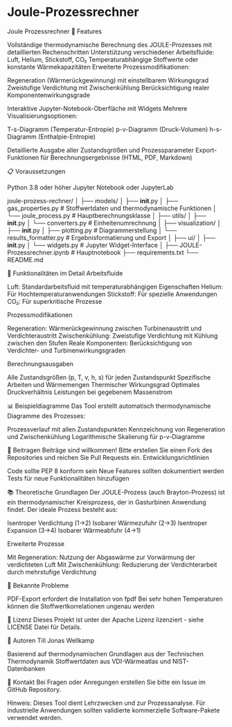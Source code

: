 # Joule-Prozessrechner
Joule Prozessrechner
🌟 Features

Vollständige thermodynamische Berechnung des JOULE-Prozesses mit detaillierten Rechenschritten
Unterstützung verschiedener Arbeitsfluide: Luft, Helium, Stickstoff, CO₂
Temperaturabhängige Stoffwerte oder konstante Wärmekapazitäten
Erweiterte Prozessmodifikationen:

Regeneration (Wärmerückgewinnung) mit einstellbarem Wirkungsgrad
Zweistufige Verdichtung mit Zwischenkühlung
Berücksichtigung realer Komponentenwirkungsgrade


Interaktive Jupyter-Notebook-Oberfläche mit Widgets
Mehrere Visualisierungsoptionen:

T-s-Diagramm (Temperatur-Entropie)
p-v-Diagramm (Druck-Volumen)
h-s-Diagramm (Enthalpie-Entropie)


Detaillierte Ausgabe aller Zustandsgrößen und Prozessparameter
Export-Funktionen für Berechnungsergebnisse (HTML, PDF, Markdown)

📋 Voraussetzungen

Python 3.8 oder höher
Jupyter Notebook oder JupyterLab

joule-prozess-rechner/
│
├── models/
│   ├── __init__.py
│   ├── gas_properties.py      # Stoffwertdaten und thermodynamische Funktionen
│   └── joule_process.py       # Hauptberechnungsklasse
│
├── utils/
│   ├── __init__.py
│   └── converters.py          # Einheitenumrechnung
│
├── visualization/
│   ├── __init__.py
│   ├── plotting.py            # Diagrammerstellung
│   └── results_formatter.py   # Ergebnisformatierung und Export
│
├── ui/
│   ├── __init__.py
│   └── widgets.py             # Jupyter Widget-Interface
│
├── JOULE-Prozessrechner.ipynb # Hauptnotebook
├── requirements.txt
└── README.md

🎯 Funktionalitäten im Detail
Arbeitsfluide

Luft: Standardarbeitsfluid mit temperaturabhängigen Eigenschaften
Helium: Für Hochtemperaturanwendungen
Stickstoff: Für spezielle Anwendungen
CO₂: Für superkritische Prozesse

Prozessmodifikationen

Regeneration: Wärmerückgewinnung zwischen Turbinenaustritt und Verdichteraustritt
Zwischenkühlung: Zweistufige Verdichtung mit Kühlung zwischen den Stufen
Reale Komponenten: Berücksichtigung von Verdichter- und Turbinenwirkungsgraden

Berechnungsausgaben

Alle Zustandsgrößen (p, T, v, h, s) für jeden Zustandspunkt
Spezifische Arbeiten und Wärmemengen
Thermischer Wirkungsgrad
Optimales Druckverhältnis
Leistungen bei gegebenem Massenstrom

📊 Beispieldiagramme
Das Tool erstellt automatisch thermodynamische Diagramme des Prozesses:

Prozessverlauf mit allen Zustandspunkten
Kennzeichnung von Regeneration und Zwischenkühlung
Logarithmische Skalierung für p-v-Diagramme

🤝 Beitragen
Beiträge sind willkommen! Bitte erstellen Sie einen Fork des Repositories und reichen Sie Pull Requests ein.
Entwicklungsrichtlinien

Code sollte PEP 8 konform sein
Neue Features sollten dokumentiert werden
Tests für neue Funktionalitäten hinzufügen

📚 Theoretische Grundlagen
Der JOULE-Prozess (auch Brayton-Prozess) ist ein thermodynamischer Kreisprozess, der in Gasturbinen Anwendung findet. Der ideale Prozess besteht aus:

Isentroper Verdichtung (1→2)
Isobarer Wärmezufuhr (2→3)
Isentroper Expansion (3→4)
Isobarer Wärmeabfuhr (4→1)

Erweiterte Prozesse

Mit Regeneration: Nutzung der Abgaswärme zur Vorwärmung der verdichteten Luft
Mit Zwischenkühlung: Reduzierung der Verdichterarbeit durch mehrstufige Verdichtung

🐛 Bekannte Probleme

PDF-Export erfordert die Installation von fpdf
Bei sehr hohen Temperaturen können die Stoffwertkorrelationen ungenau werden

📝 Lizenz
Dieses Projekt ist unter der Apache Lizenz lizenziert - siehe LICENSE Datei für Details.

👥 Autoren
Till Jonas Wellkamp

Basierend auf thermodynamischen Grundlagen aus der Technischen Thermodynamik
Stoffwertdaten aus VDI-Wärmeatlas und NIST-Datenbanken

📧 Kontakt
Bei Fragen oder Anregungen erstellen Sie bitte ein Issue im GitHub Repository.

Hinweis: Dieses Tool dient Lehrzwecken und zur Prozessanalyse. Für industrielle Anwendungen sollten validierte kommerzielle Software-Pakete verwendet werden.
